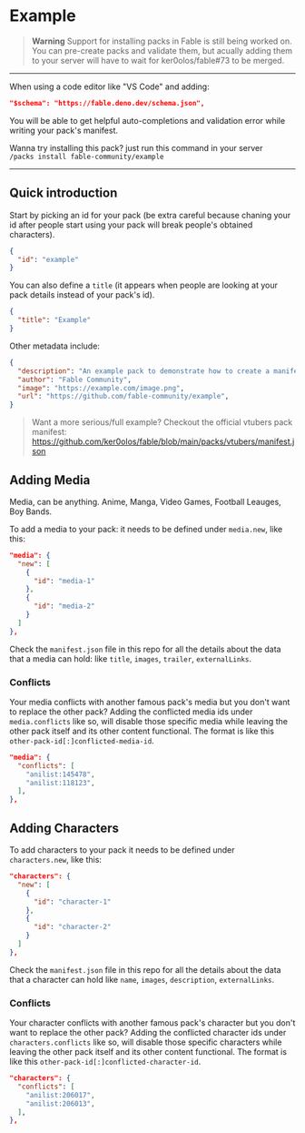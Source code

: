 # Example

> **Warning** Support for installing packs in Fable is still being worked on.  
> You can pre-create packs and validate them, but acually adding them to your server will have to wait for ker0olos/fable#73 to be merged.

---

When using a code editor like "VS Code" and adding:

```json
"$schema": "https://fable.deno.dev/schema.json",
```

You will be able to get helpful auto-completions and validation error while writing your pack's manifest.

Wanna try installing this pack? just run this command in your server  
`/packs install fable-community/example`

---

## Quick introduction

Start by picking an id for your pack (be extra careful because chaning your id after people start using your pack will break people's obtained characters).

```json
{
  "id": "example"
}
```

You can also define a `title` (it appears when people are looking at your pack details instead of your pack's id).

```json
{
  "title": "Example"
}
```

Other metadata include:

```json
{
  "description": "An example pack to demonstrate how to create a manifest",
  "author": "Fable Community",
  "image": "https://example.com/image.png",
  "url": "https://github.com/fable-community/example",
}
```

> Want a more serious/full example? Checkout the official vtubers pack manifest:  
> https://github.com/ker0olos/fable/blob/main/packs/vtubers/manifest.json

## Adding Media

Media, can be anything. Anime, Manga, Video Games, Football Leauges, Boy Bands.

To add a media to your pack: it needs to be defined under `media.new`, like this: 

```json
"media": {
  "new": [
    {
      "id": "media-1"
    },
    {
      "id": "media-2"
    }
  ]
},
```

Check the `manifest.json` file in this repo for all the details about the data that a media can hold: like `title`, `images`, `trailer`, `externalLinks`.

### Conflicts

Your media conflicts with another famous pack's media but you don't want to replace the other pack? Adding the conflicted media ids under `media.conflicts` like so, will disable those specific media while leaving the other pack itself and its other content functional. The format is like this `other-pack-id[:]conflicted-media-id`.

```json
"media": {
  "conflicts": [
    "anilist:145478",
    "anilist:118123",
  ],
},
```

## Adding Characters

To add characters to your pack it needs to be defined under `characters.new`, like this: 

```json
"characters": {
  "new": [
    {
      "id": "character-1"
    },
    {
      "id": "character-2"
    }
  ]
},
```

Check the `manifest.json` file in this repo for all the details about the data that a character can hold like `name`, `images`, `description`, `externalLinks`.

### Conflicts

Your character conflicts with another famous pack's character but you don't want to replace the other pack? Adding the conflicted character ids under `characters.conflicts` like so, will disable those specific characters while leaving the other pack itself and its other content functional. The format is like this `other-pack-id[:]conflicted-character-id`.

```json
"characters": {
  "conflicts": [
    "anilist:206017",
    "anilist:206013",
  ],
},
```
